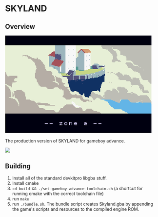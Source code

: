 # SKYLAND


## Overview

<img src="imgs_for_readme/header.png"/>

The production version of SKYLAND for gameboy advance.


<img src="imgs_for_readme/skyland-fight-x2.gif"/>


## Building

1) Install all of the standard devkitpro libgba stuff.
2) Install cmake
3) `cd build && ./set-gameboy-advance-toolchain.sh` (a shortcut for running cmake with the correct toolchain file)
4) run `make`
5) run `./bundle.sh`. The bundle script creates Skyland.gba by appending the game's scripts and resources to the compiled engine ROM.
